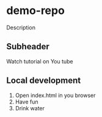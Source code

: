 # demo-repo
Description

## Subheader

Watch tutorial on You tube

## Local development

1. Open index.html in you browser
2. Have fun
3. Drink water